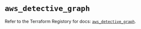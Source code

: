 # `aws_detective_graph`

Refer to the Terraform Registory for docs: [`aws_detective_graph`](https://registry.terraform.io/providers/hashicorp/aws/5.13.0/docs/resources/detective_graph).
